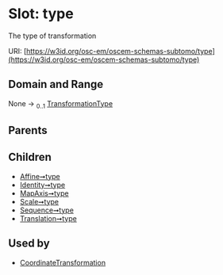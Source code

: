 
# Slot: type

The type of transformation

URI: [https://w3id.org/osc-em/oscem-schemas-subtomo/type](https://w3id.org/osc-em/oscem-schemas-subtomo/type)


## Domain and Range

None &#8594;  <sub>0..1</sub> [TransformationType](TransformationType.md)

## Parents


## Children

 *  [Affine➞type](Affine_type.md)
 *  [Identity➞type](Identity_type.md)
 *  [MapAxis➞type](MapAxis_type.md)
 *  [Scale➞type](Scale_type.md)
 *  [Sequence➞type](Sequence_type.md)
 *  [Translation➞type](Translation_type.md)

## Used by

 * [CoordinateTransformation](CoordinateTransformation.md)
